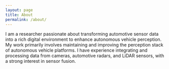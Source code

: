 ```yaml
---
layout: page
title: About
permalink: /about/
---
```


I am a researcher passionate about transforming automotive sensor data into a rich digital environment
to enhance autonomous vehicle perception. My work primarily involves maintaining and improving the perception
stack of autonomous vehicle platforms. I have experience integrating and processing data from cameras, automotive radars,
and LiDAR sensors, with a strong interest in sensor fusion.